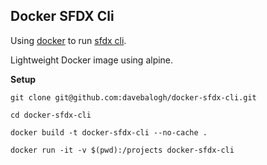 ## Docker SFDX Cli

Using [docker](https://docs.docker.com/get-started/) to run [sfdx cli](https://developer.salesforce.com/tools/sfdxcli).

Lightweight Docker image using alpine.

**Setup**

```shell
git clone git@github.com:davebalogh/docker-sfdx-cli.git

cd docker-sfdx-cli 

docker build -t docker-sfdx-cli --no-cache .

docker run -it -v $(pwd):/projects docker-sfdx-cli
```
